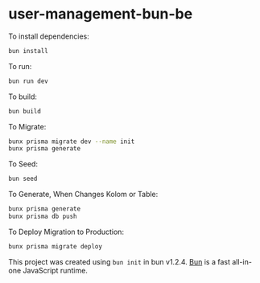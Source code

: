 # user-management-bun-be

To install dependencies:

```bash
bun install
```

To run:

```bash
bun run dev
```

To build:

```bash
bun build
```

To Migrate:

```bash
bunx prisma migrate dev --name init
bunx prisma generate
```

To Seed:

```bash
bun seed
```

To Generate, When Changes Kolom or Table:

```bash
bunx prisma generate
bunx prisma db push
```

To Deploy Migration to Production:

```bash
bunx prisma migrate deploy
```

This project was created using `bun init` in bun v1.2.4. [Bun](https://bun.sh) is a fast all-in-one JavaScript runtime.
